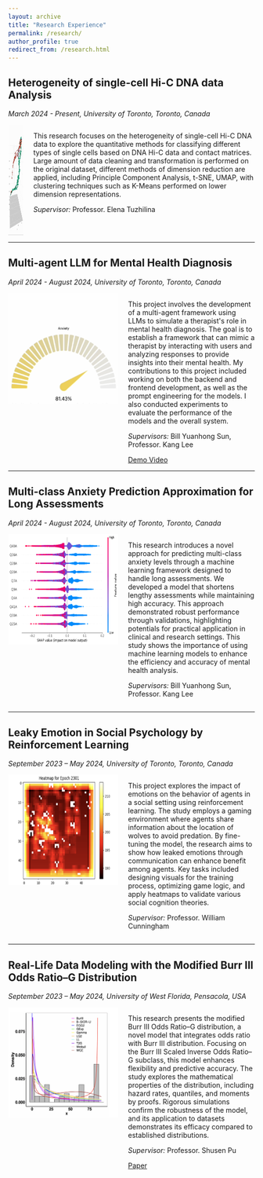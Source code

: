 ```yaml
---
layout: archive
title: "Research Experience"
permalink: /research/
author_profile: true
redirect_from: /research.html
---
```


<h2>Heterogeneity of single-cell Hi-C DNA data Analysis</h2>
<p><em>March 2024 - Present, University of Toronto, Toronto, Canada</em></p>
<div style="display: flex;">
  <div style="position: relative; width: 225px; height: 225px; margin-right: 20px;">
    <img id="staticGif" src="../images/rotating_cells.png" alt="Single Cell Hi-C" style="width: 100%; height: 100%;" />
    <img id="animatedGif" src="../images/rotating_cells.gif" alt="Single Cell Hi-C Animated" style="position: absolute; top: 0; left: 0; width: 100%; height: 100%; display: none;" />
  </div>
  <div>
    <p> This research focuses on the heterogeneity of single-cell Hi-C DNA data to explore the quantitative methods for classifying different types of single cells based on DNA Hi-C data and contact matrices. Large amount of data cleaning and transformation is performed on the original dataset, different methods of dimension reduction are applied, including Principle Component Analysis, t-SNE, UMAP, with clustering techniques such as K-Means performed on lower dimension representations.</p>
    <p><em>Supervisor:</em> Professor. Elena Tuzhilina</p>
  </div>
</div>
<hr/>

<script>
  document.addEventListener("DOMContentLoaded", function() {
    const staticGif = document.getElementById("staticGif");
    const animatedGif = document.getElementById("animatedGif");

    staticGif.addEventListener("mouseover", function() {
      staticGif.style.display = "none";
      animatedGif.style.display = "block";
    });

    animatedGif.addEventListener("mouseout", function() {
      animatedGif.style.display = "none";
      staticGif.style.display = "block";
    });
  });
</script>

<h2>Multi-agent LLM for Mental Health Diagnosis</h2>
<p><em>April 2024 - August 2024, University of Toronto, Toronto, Canada</em></p>
<div style="display: flex;">
  <img src="../images/llm.png" alt="llm" align="left" style="width: 225px; height: 225px; margin-right: 20px;" />
  <div>
  <p> This project involves the development of a multi-agent framework using LLMs to simulate a therapist's role in mental health diagnosis. The goal is to establish a framework that can mimic a therapist by interacting with users and analyzing responses to provide insights into their mental health. My contributions to this project included working on both the backend and frontend development, as well as the prompt engineering for the models. I also conducted experiments to evaluate the performance of the models and the overall system.</p>

  <p><em>Supervisors:</em> Bill Yuanhong Sun, Professor. Kang Lee</p>
  <a href="https://drive.google.com/file/d/1pGTPmJ7qZWFp33U70Gwz5icv3kAia4kr/view?usp=drive_link">Demo Video</a>
  </div>
</div>
<hr/>

<h2>Multi-class Anxiety Prediction Approximation for Long Assessments</h2>
<p><em>April 2024 - August 2024, University of Toronto, Toronto, Canada</em></p>

<div style="display: flex;">
    <img src="../images/shap_summary.png" alt="shap" align="left" style="width: 225px; height: 225px; margin-right: 20px;" />
    <div>
        <p>This research introduces a novel approach for predicting multi-class anxiety levels through a machine learning framework designed to handle long assessments. We developed a model that shortens lengthy assessments while maintaining high accuracy. This approach demonstrated robust performance through validations, highlighting potentials for practical application in clinical and research settings. This study shows the importance of using machine learning models to enhance the efficiency and accuracy of mental health analysis.</p>
        <p><em>Supervisors:</em> Bill Yuanhong Sun, Professor. Kang Lee</p>
    </div>
</div>

<hr/>

<h2>Leaky Emotion in Social Psychology by Reinforcement Learning</h2>
<p><em>September 2023 – May 2024, University of Toronto, Toronto, Canada</em></p>
<div style="display: flex;">
  <img src="../images/gem.png" alt="Gem" align="left" style="width: 225px; height: 225px; margin-right: 20px;" />
  <div>
    <p> This project explores the impact of emotions on the behavior of agents in a social setting using reinforcement learning. The study employs a gaming environment where agents share information about the location of wolves to avoid predation. By fine-tuning the model, the research aims to show how leaked emotions through communication can enhance benefit among agents. Key tasks included designing visuals for the training process, optimizing game logic, and apply heatmaps to validate various social cognition theories.</p>
    <p><em>Supervisor:</em> Professor. William Cunningham</p>
  </div>
</div>
<hr/>

<h2>Real-Life Data Modeling with the Modified Burr III Odds Ratio–G Distribution</h2>
<p><em>September 2023 – May 2024, University of West Florida, Pensacola, USA</em></p>
<div style="display: flex;">
  <img src="../images/burrIII.png" alt="BurrIII" align="left" style="width: 225px; height: 225px; margin-right: 20px;" />
  <div>
    <p> This research presents the modified Burr III Odds Ratio–G distribution, a novel model that integrates odds ratio with Burr III distribution. Focusing on the Burr III Scaled Inverse Odds Ratio–G subclass, this model enhances flexibility and predictive accuracy. The study explores the mathematical properties of the distribution, including hazard rates, quantiles, and moments by proofs. Rigorous simulations confirm the robustness of the model, and its application to datasets demonstrates its efficacy compared to established distributions.</p>
    <p><em>Supervisor:</em> Professor. Shusen Pu</p>
    <a href="https://www.mdpi.com/2830308">Paper</a>
  </div>
<div>
